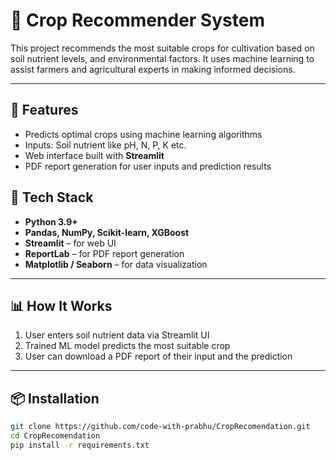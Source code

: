# 🌾 Crop Recommender System

This project recommends the most suitable crops for cultivation based on soil nutrient levels, and environmental factors. It uses machine learning to assist farmers and agricultural experts in making informed decisions.

---

## 🚀 Features

- Predicts optimal crops using machine learning algorithms
- Inputs: Soil nutrient like pH, N, P, K etc.
- Web interface built with **Streamlit**
- PDF report generation for user inputs and prediction results


## 🧠 Tech Stack

- **Python 3.9+**
- **Pandas, NumPy, Scikit-learn, XGBoost**
- **Streamlit** – for web UI
- **ReportLab** – for PDF report generation
- **Matplotlib / Seaborn** – for data visualization

---

## 📊 How It Works

1. User enters soil nutrient data via Streamlit UI
2. Trained ML model predicts the most suitable crop
3. User can download a PDF report of their input and the prediction

---

## 📦 Installation

```bash
git clone https://github.com/code-with-prabhu/CropRecomendation.git
cd CropRecomendation
pip install -r requirements.txt
